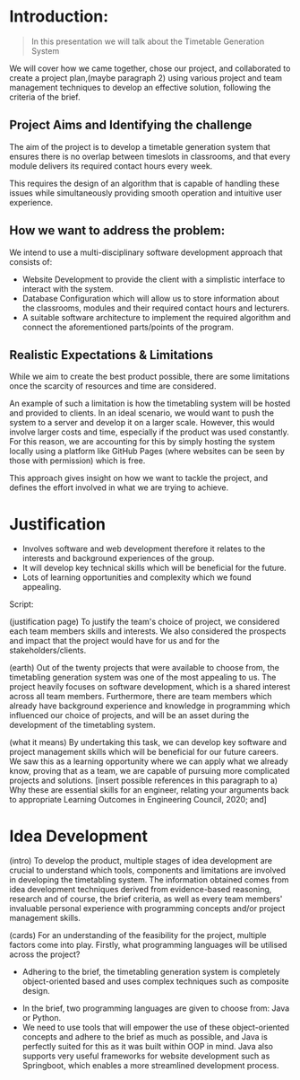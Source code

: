 
# Introduction: 

>In this presentation we will talk about the Timetable Generation System
>
 We will cover how we came together, chose our project, and collaborated to create a project plan,(maybe paragraph 2) using various project and team management techniques to develop an effective solution, following the criteria of the brief.

## Project Aims and Identifying the challenge
The aim of the project is to develop a timetable generation system that ensures there is no overlap between timeslots in classrooms, and that every module delivers its required contact hours every week. 

This requires the design of an algorithm that is capable of handling these issues while simultaneously providing smooth operation and intuitive user experience.

## How we want to address the problem:

We intend to use a multi-disciplinary software development approach that consists of:

- Website Development to provide the client with a simplistic interface to interact with the system. 
- Database Configuration which will allow us to store information about the classrooms, modules and their required contact hours and lecturers. 
- A suitable software architecture to implement the required algorithm and connect the aforementioned parts/points of the program. 


## Realistic Expectations & Limitations

While we aim to create the best product possible, there are some limitations once the scarcity of resources and time are considered. 

An example of such a limitation is how the timetabling system will be hosted and provided to clients. In an ideal scenario, we would want to push the system to a server and develop it on a larger scale. However, this would involve larger costs and time, especially if the product was used constantly. For this reason, we are accounting for this by simply hosting the system locally using a platform like GitHub Pages (where websites can be seen by those with permission) which is free.

This approach gives insight on how we want to tackle the project, and defines the effort involved in what we are trying to achieve.

# Justification

- Involves software and web development therefore it relates to the interests and background experiences of the group.
- It will develop key technical skills which will be beneficial for the future.
- Lots of learning opportunities and complexity which we found appealing.


Script:


(justification page)
To justify the team's choice of project, we considered each team members skills and interests. We also considered the prospects and impact that the project would have for us and for the stakeholders/clients.

(earth)
Out of the twenty projects that were available to choose from, the timetabling generation system was one of the most appealing to us. The project heavily focuses on software development, which is a shared interest across all team members. Furthermore, there are team members which already have background experience and knowledge in programming which influenced our choice of projects, and will be an asset during the development of the timetabling system. 

(what it means)
By undertaking this task, we can develop key software and project management skills which will be beneficial for our future careers. We saw this as a learning opportunity where we can apply what we already know, proving that as a team, we are capable of pursuing more complicated projects and solutions. [insert possible references in this paragraph to a)    Why these are essential skills for an engineer, relating your arguments back to appropriate Learning Outcomes in Engineering Council, 2020; and]


# Idea Development

(intro)
To develop the product, multiple stages of idea development are crucial to understand which tools, components and limitations are involved in developing the timetabling system. The information obtained comes from idea development techniques derived from evidence-based reasoning, research and of course, the brief criteria, as well as every team members' invaluable personal experience with programming concepts and/or project management skills.


(cards)
For an understanding of the feasibility for the project, multiple factors come into play. Firstly, what programming languages will be utilised across the project?

- Adhering to the brief, the timetabling generation system is completely object-oriented based and uses complex techniques such as composite design.

* In the brief, two programming languages are given to choose from: Java or Python.
*  We need to use tools that will empower the use of these object-oriented concepts and adhere to the brief as much as possible, and Java is perfectly suited for this as it was built within OOP in mind. Java also supports very useful frameworks for website development such as Springboot, which enables a more streamlined development process.
